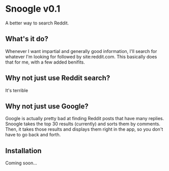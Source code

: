 # Snoogle v0.1

A better way to search Reddit.

## What's it do?

Whenever I want impartial and generally good information, I'll search for whatever I'm looking for followed by site:reddit.com.
This basically does that for me, with a few added benifits.

## Why not just use Reddit search?

It's terrible

## Why not just use Google?

Google is actually pretty bad at finding Reddit posts that have many replies. Snoogle takes the top 30 results (currently) and sorts them by comments. Then, it takes those results and displays them right in the app, so you don't have to go back and forth.

## Installation

Coming soon...
